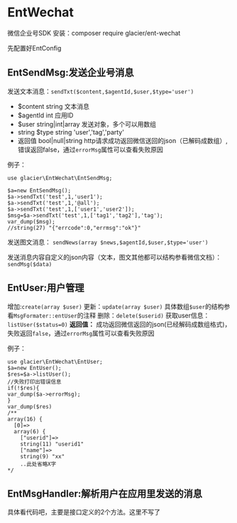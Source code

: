 # EntWechat
微信企业号SDK
安装：composer require glacier/ent-wechat

先配置好EntConfig
## EntSendMsg:发送企业号消息
发送文本消息：`sendTxt($content,$agentId,$user,$type='user')`

* $content string 文本消息
* $agentId int 应用ID
* $user string|int|array 发送对象，多个可以用数组
* string $type string 'user','tag','party'
* 返回值 bool|null|string http请求成功返回微信送回的json（已解码成数组）,错误返回false，通过`errorMsg`属性可以查看失败原因


例子：
```
use glacier\EntWechat\EntSendMsg;

$a=new EntSendMsg();
$a->sendTxt('test',1,'user1');
$a->sendTxt('test',1,'@all');
$a->sendTxt('test',1,['user1','user2']);
$msg=$a->sendTxt('test',1,['tag1','tag2'],'tag');
var_dump($msg);
//string(27) "{"errcode":0,"errmsg":"ok"}"

```

发送图文消息：
`sendNews(array $news,$agentId,$user,$type='user')` 

发送消息内容自定义的json内容（文本，图文其他都可以结构参看微信文档）：
`sendMsg($data)` 

## EntUser:用户管理
增加:`create(array $user)`
更新：`update(array $user)`
具体数组`$user`的结构参看`MsgFormater::entUser`的注释
删除：`delete($userid)`
获取user信息：`listUser($status=0)`
**返回值：** 成功返回微信返回的json(已经解码成数组格式)，失败返回`false`，通过`errorMsg`属性可以查看失败原因

例子：
```
use glacier\EntWechat\EntUser;
$a=new EntUser();
$res=$a->listUser();
//失败打印出错误信息
if(!$res){
var_dump($a->errorMsg);
}
var_dump($res)
/**
array(16) {
  [0]=>
  array(6) {
    ["userid"]=>
    string(11) "userid1"
    ["name"]=>
    string(9) "xx"
    ..此处省略X字
*/
```

## EntMsgHandler:解析用户在应用里发送的消息
具体看代码吧，主要是接口定义的2个方法。这里不写了
